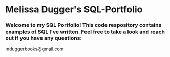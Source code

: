 # Melissa Dugger's SQL-Portfolio

### Welcome to my SQL Portfolio! This code respository contains examples of SQL I've written. Feel free to take a look and reach out if you have any questions:
mduggerbooks@gmail.com
